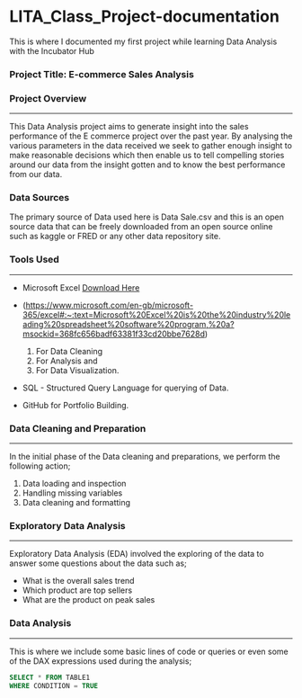

# LITA_Class_Project-documentation
This is where I documented my first project while learning Data Analysis with the Incubator Hub
### Project Title: E-commerce Sales Analysis

### Project Overview
---
This Data Analysis project aims to generate insight into the sales performance of 
the E commerce project over the past year. By analysing the various parameters in 
the data received we seek to gather enough insight to make reasonable decisions 
which then enable us to tell compelling stories around our data from the insight 
gotten and to know the best performance from our data.

### Data Sources
The primary source of Data used here is Data Sale.csv and this is an open source data that can be freely downloaded from an open source online such as kaggle or FRED or any other data repository site.

### Tools Used
---
- Microsoft Excel [Download Here](https://www.microsoft.com)
- (https://www.microsoft.com/en-gb/microsoft-365/excel#:~:text=Microsoft%20Excel%20is%20the%20industry%20leading%20spreadsheet%20software%20program,%20a?msockid=368fc656badf63381f33cd20bbe7628d)
   1. For Data Cleaning
   2. For Analysis and
   3. For Data Visualization.
      
- SQL - Structured Query Language for querying of Data.
- GitHub for Portfolio Building.

### Data Cleaning and Preparation
---
In the initial phase of the Data cleaning and preparations, we perform the following action;
1. Data loading and inspection
2. Handling missing variables
3. Data cleaning and formatting

### Exploratory Data Analysis
---
Exploratory Data Analysis (EDA) involved the exploring of the data to answer some questions about the data such as;
- What is the overall sales trend
- Which product are top sellers
- What are the product on peak sales

### Data Analysis
---
This is where we include some basic lines of code or queries or even some of the DAX expressions used during the analysis;

```SQL
SELECT * FROM TABLE1
WHERE CONDITION = TRUE
```

